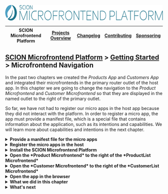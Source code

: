<a href="/README.md"><img src="/resources/branding/scion-microfrontend-platform-banner.svg" height="50" alt="SCION Microfrontend Platform"></a>

| SCION Microfrontend Platform | [Projects Overview][menu-projects-overview] | [Changelog][menu-changelog] | [Contributing][menu-contributing] | [Sponsoring][menu-sponsoring] |  
| --- | --- | --- | --- | --- |

## [SCION Microfrontend Platform][menu-home] > [Getting Started][menu-getting-started] > Microfrontend Navigation

In the past two chapters we created the *Products App* and *Customers App* and integrated their microfrontends in the primary router outlet of the host app. In this chapter we are going to change the navigation to the *Product Microfrontend* and *Customer Microfrontend* so that they are displayed in the named outlet to the right of the primary outlet.

So far, we have not had to register our micro apps in the host app because they did not interact with the platform. In order to register a micro app, the app must provide a manifest file, which is a special file that contains information about the application, such as its intentions and capabilities. We will learn more about capabilities and intentions in the next chapter.

<details>
  <summary><strong>Provide a manifest file for the micro apps</strong></summary>

1. Create an empty file in the directory `products-app/src` and name it `manifest.json`. Then add the application's name to the manifest, as follows:

   ```json
   {
     "name": "Products App"
   }
   ```
2. Create an empty file in the directory `customers-app/src` and name it `manifest.json`. Then add the application's name to the manifest, as follows:

   ```json
   {
     "name": "Customers App"
   }
   ```
</details>

<details>
  <summary><strong>Register the micro apps in the host</strong></summary>

Micro apps which want to interact with the platform need to be registered in the host. To register the *Products App* and *Customers App*, open the file `host-app/src/host.ts` and register them, as follows:

```ts
      public async init(): Promise<void> {
        await MicrofrontendPlatform.startHost({
          applications: [
[+]         {symbolicName: 'products-app', manifestUrl: 'http://localhost:4201/manifest.json'},
[+]         {symbolicName: 'customers-app', manifestUrl: 'http://localhost:4202/manifest.json'},
          ],
        });

        // Install navigation listeners
        document.querySelector('button#products').addEventListener('click', () => {
          Beans.get(OutletRouter).navigate('http://localhost:4201/product-list/product-list.html');
        });

        document.querySelector('button#customers').addEventListener('click', () => {
          Beans.get(OutletRouter).navigate('http://localhost:4202/customer-list/customer-list.html');
        });
      }
```

Each micro app must be assigned a unique symbolic name. The micro app will use that symbolic name to connect to the platform. The registration further requires the URL to the application's manifest which we created in the previous step.

</details>

<details>
  <summary><strong>Install the SCION Microfrontend Platform</strong></summary>

1. Run the following command to install the SCION Microfrontend Platform in the *Products App*.
   ```console
   cd products-app
   npm install @scion/microfrontend-platform @scion/toolkit rxjs@^7.5.0 --save
   ```
2. Run the following command to install the SCION Microfrontend Platform in the *Customers App*.
   ```console
   cd customers-app
   npm install @scion/microfrontend-platform @scion/toolkit rxjs@^7.5.0 --save
   ```
</details>

<details>
  <summary><strong>Open the *Product Microfrontend* to the right of the *ProductList Microfrontend*</strong></summary>

1. In the *Products App*, open the file `products-app/src/product-list/product-list.ts`.
2. Change the `init` method to connect to the platform host and pass `products-app` as the application's symbolic name. It must be exactly the same symbolic name under which we registered the app in the host.
 
   ```ts
         import {ProductService} from '../product.service';
         import {QueryParams} from '../query-params';
   [+]   import {MicrofrontendPlatform} from '@scion/microfrontend-platform';

         public async init(): Promise<void> {
   [+]     await MicrofrontendPlatform.connectToHost('products-app');
           QueryParams.observe$.subscribe(queryParams => {
             const productIds = queryParams.get('ids')?.split(',');
             this.render(productIds);
           });
         }
   ```
3. Change the `render` method to open the *Product Microfrontend* to the right of the products, as follows:

   ```ts
         import {ProductService} from '../product.service';
         import {QueryParams} from '../query-params';
   [+]   import {MicrofrontendPlatform, OutletRouter} from '@scion/microfrontend-platform';
   [+]   import {Beans} from '@scion/toolkit/bean-manager';   
   
         public render(ids?: string[]): void {
           const productsSection = document.querySelector('section#products');
           productsSection.innerHTML = null;

           ProductService.INSTANCE.getProducts({ids}).forEach(product => {
             // Product Name
             const productLink = productsSection.appendChild(document.createElement('a'));
             productLink.innerText = product.name;
   [+]       productLink.addEventListener('click', () => {
   [+]         Beans.get(OutletRouter).navigate(`/product/product.html#?id=${product.id}`, {outlet: 'aside'});
   [+]       });

             // Product Price
             productsSection.appendChild(document.createTextNode(`$ ${product.price.toFixed(2)}`));
           });
         }
   ```
   Instead of specifying the `href` attribute, add a click listener to the link. When clicked, use the router to navigate the passed URL in the specified outlet.

</details>

<details>
  <summary><strong>Open the *Customer Microfrontend* to the right of the *CustomerList Microfrontend*</strong></summary>

1. In the *Customers App*, open the file `customers-app/src/customer-list/customer-list.ts`.
2. Change the `init` method to connect to the platform host and pass `customers-app` as the application's symbolic name. It must be exactly the same symbolic name under which we registered the app in the host.
 
   ```ts
         import {CustomerService} from '../customer.service';
   [+]   import {MicrofrontendPlatform} from '@scion/microfrontend-platform';

         public async init(): Promise<void> {
   [+]     await MicrofrontendPlatform.connectToHost('customers-app');
           this.render();
         }
   ```
3. Change the `render` method to open the *Customer Microfrontend* to the right of the customers, as follows:

   ```ts
         import {CustomerService} from '../customer.service';
   [+]   import {MicrofrontendPlatform, OutletRouter} from '@scion/microfrontend-platform';
   [+]   import {Beans} from '@scion/toolkit/bean-manager';

         public render(): void {
           const customersSection = document.querySelector('section#customers');

           CustomerService.INSTANCE.getCustomers().forEach(customer => {
             // Customer Link
             const customerLink = customersSection.appendChild(document.createElement('a'));
             customerLink.innerText = `${customer.firstname} ${customer.lastname}`;
   [+]       customerLink.addEventListener('click', () => {
   [+]         Beans.get(OutletRouter).navigate(`/customer/customer.html#?id=${customer.id}`, {outlet: 'aside'});
   [+]       });

             // City
             customersSection.appendChild(document.createTextNode(customer.city));
           });
         }
   ```
   Instead of specifying the `href` attribute, add a click listener to the link. When clicked, use the router to navigate the passed URL in the specified outlet.

</details>

<details>
   <summary><strong>Open the app in the browser</strong></summary>

We did it! Run `npm run start` to serve the applications.

When you open the page http://localhost:4200 in your browser and open a product or customer, that microfrontend should now be opened to the right of the product or customer list.

</details>

<details>
   <summary><strong>What we did in this chapter</strong></summary>

In this chapter, we changed the navigation to the *Product Microfrontend* and *Customer Microfrontend* so that they are displayed in a named router outlet to the right of the primary outlet.

<details>
   <summary>The <code>products-app/src/manifest.json</code> looks as following:</summary>

```json
{
  "name": "Products App",
}
```
</details>

<details>
   <summary>The <code>customers-app/src/manifest.json</code> looks as following:</summary>

```json
{
  "name": "Customers App"
}
```
</details>

<details>
   <summary>The <code>host-app/src/host.ts</code> looks as following:</summary>

```ts
import {MicrofrontendPlatform, OutletRouter} from '@scion/microfrontend-platform';
import {Beans} from '@scion/toolkit/bean-manager';

class HostController {

public async init(): Promise<void> {
  await MicrofrontendPlatform.startHost({
    applications: [
      {symbolicName: 'products-app', manifestUrl: 'http://localhost:4201/manifest.json'},
      {symbolicName: 'customers-app', manifestUrl: 'http://localhost:4202/manifest.json'},
    ],
  });

  // Install navigation listeners
  document.querySelector('button#products').addEventListener('click', () => {
    Beans.get(OutletRouter).navigate('http://localhost:4201/product-list/product-list.html');
  });
  
  document.querySelector('button#customers').addEventListener('click', () => {
    Beans.get(OutletRouter).navigate('http://localhost:4202/customer-list/customer-list.html');
  });
  }
}

new HostController().init();
```
</details>

<details>
   <summary>The <code>products-app/src/product-list/product-list.ts</code> looks as following:</summary>

```ts
import {ProductService} from '../product.service';
import {QueryParams} from '../query-params';
import {MicrofrontendPlatform, OutletRouter} from '@scion/microfrontend-platform';
import {Beans} from '@scion/toolkit/bean-manager';

class ProductListController {

  public async init(): Promise<void> {
    await MicrofrontendPlatform.connectToHost('products-app');
    QueryParams.observe$.subscribe(queryParams => {
      const productIds = queryParams.get('ids')?.split(',');
      this.render(productIds);
    });
  }

  public render(ids?: string[]): void {
    const productsSection = document.querySelector('section#products');
    productsSection.innerHTML = null;

    ProductService.INSTANCE.getProducts({ids}).forEach(product => {
      // Product Name
      const productLink = productsSection.appendChild(document.createElement('a'));
      productLink.innerText = product.name;
      productLink.addEventListener('click', () => {
        Beans.get(OutletRouter).navigate(`/product/product.html#?id=${product.id}`, {outlet: 'aside'});
      });

      // Product Price
      productsSection.appendChild(document.createTextNode(`$ ${product.price.toFixed(2)}`));
    });
  }
}

new ProductListController().init();
```
</details>

<details>
   <summary>The <code>customers-app/src/customer-list/customer-list.ts</code> looks as following:</summary>

```ts
import {CustomerService} from '../customer.service';
import {MicrofrontendPlatform, OutletRouter} from '@scion/microfrontend-platform';
import {Beans} from '@scion/toolkit/bean-manager';

class CustomerListController {

  public async init(): Promise<void> {
    await MicrofrontendPlatform.connectToHost('customers-app');
    this.render();
  }

  public render(): void {
    const customersSection = document.querySelector('section#customers');

    CustomerService.INSTANCE.getCustomers().forEach(customer => {
      // Customer Link
      const customerLink = customersSection.appendChild(document.createElement('a'));
      customerLink.innerText = `${customer.firstname} ${customer.lastname}`;
      customerLink.addEventListener('click', () => {
        Beans.get(OutletRouter).navigate(`/customer/customer.html#?id=${customer.id}`, {outlet: 'aside'});
      });

      // City
      customersSection.appendChild(document.createTextNode(customer.city));
    });
  }
}

new CustomerListController().init();
```
</details>

</details>

<details>
   <summary><strong>What's next</strong></summary>

In the next chapter, we will learn how to embed a microfrontend in a microfrontend. Click [here][link-getting-started:05:embed-microfrontend] to continue.

</details>

[menu-home]: /README.md
[menu-projects-overview]: /docs/site/projects-overview.md
[menu-changelog]: /docs/site/changelog/changelog.md
[menu-contributing]: /CONTRIBUTING.md
[menu-sponsoring]: /docs/site/sponsoring.md

[menu-getting-started]: /docs/site/getting-started/getting-started.md
[link-getting-started:01:host-app]: 01-getting-started-host-app.md
[link-getting-started:02:products-app]: 02-getting-started-products-app.md
[link-getting-started:03:customers-app]: 03-getting-started-customers-app.md
[link-getting-started:04:microfrontend-routing]: 04-getting-started-microfrontend-routing.md
[link-getting-started:05:embed-microfrontend]: 05-getting-started-embed-microfrontend.md
[link-getting-started:06:navigate-via-intent]: 06-getting-started-navigate-via-intent.md
[link-getting-started:07:devtools]: 07-getting-started-devtools.md
[link-getting-started:08:browse-capabilities]: 08-getting-started-browse-capabilities.md
[link-getting-started:09:summary]: 09-getting-started-summary.md
